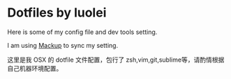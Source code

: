 Dotfiles by luolei
=========
Here is some of my config file and dev tools setting.

I am using [Mackup](https://github.com/lra/mackup) to sync my setting.

这里是我 OSX 的 dotfile 文件配置，包行了 zsh,vim,git,sublime等，请酌情根据自己机器环境配置。
